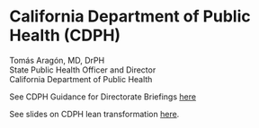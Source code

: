 # California Department of Public Health (CDPH)

Tomás Aragón, MD, DrPH  
State Public Health Officer and Director  
California Department of Public Health


See CDPH Guidance for Directorate Briefings [here](https://github.com/DrTomasAragon/cdph/blob/main/CDPH_Directorate_Briefings_Guidance_v20229999.pdf)

See slides on CDPH lean transformation [here](https://github.com/DrTomasAragon/cdph/blob/main/20229999_CDPH_Lean_Transformation_GEN.pdf).
